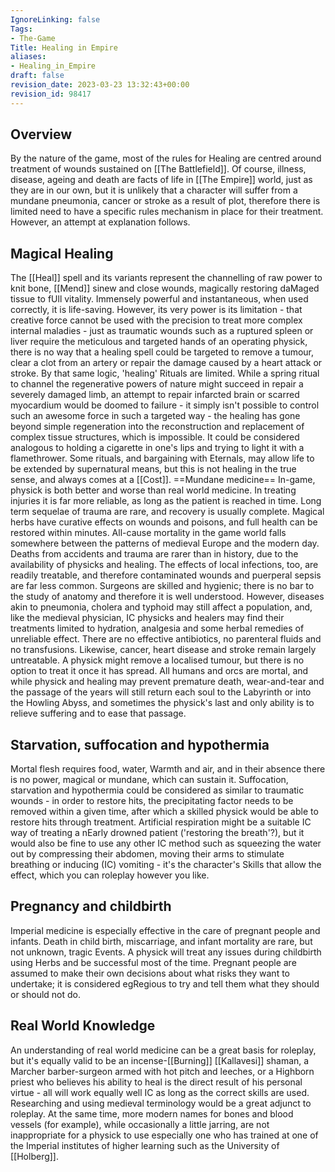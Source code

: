 ```yaml
---
IgnoreLinking: false
Tags:
- The-Game
Title: Healing in Empire
aliases:
- Healing_in_Empire
draft: false
revision_date: 2023-03-23 13:32:43+00:00
revision_id: 98417
---
```


## Overview
By the nature of the game, most of the rules for Healing are centred around treatment of wounds sustained on [[The Battlefield]].  Of course, illness, disease, ageing and death are facts of life in [[The Empire]] world, just as they are in our own, but it is unlikely that a character will suffer from a mundane pneumonia, cancer or stroke as a result of plot, therefore there is limited need to have a specific rules mechanism in place for their treatment. However, an attempt at explanation follows.
## Magical Healing
The [[Heal]] spell and its variants represent the channelling of raw power to knit bone, [[Mend]] sinew and close wounds, magically restoring daMaged tissue to fUll vitality. Immensely powerful and instantaneous, when used correctly, it is life-saving. However, its very power is its limitation - that creative force cannot be used with the precision to treat more complex internal maladies - just as traumatic wounds such as a ruptured spleen or liver require the meticulous and targeted hands of an operating physick, there is no way that a healing spell could be targeted to remove a tumour, clear a clot from an artery or repair the damage caused by a heart attack or stroke. 
By that same logic, 'healing' Rituals are limited. While a spring ritual to channel the regenerative powers of nature might succeed in repair a severely damaged limb, an attempt to repair infarcted brain or scarred myocardium would be doomed to failure - it simply isn't possible to control such an awesome force in such a targeted way - the healing has gone beyond simple regeneration into the reconstruction and replacement of complex tissue structures, which is impossible.  It could be considered analogous to holding a cigarette in one's lips and trying to light it with a flamethrower.
Some rituals, and bargaining with Eternals, may allow life to be extended by supernatural means, but this is not healing in the true sense, and always comes at a [[Cost]].
==Mundane medicine== 
In-game, physick is both better and worse than real world medicine. In treating injuries it is far more reliable, as long as the patient is reached in time. Long term sequelae of trauma are rare, and recovery is usually complete. Magical herbs have curative effects on wounds and poisons, and full health can be restored within minutes.
All-cause mortality in the game world falls somewhere between the patterns of medieval Europe and the modern day. Deaths from accidents and trauma are rarer than in history, due to the availability of physicks and healing. The effects of local infections, too, are readily treatable, and therefore contaminated wounds and puerperal sepsis are far less common. Surgeons are skilled and hygienic; there is no bar to the study of anatomy and therefore it is well understood. 
However, diseases akin to pneumonia, cholera and typhoid may still affect a population, and, like the medieval physician, IC physicks and healers may find their treatments limited to hydration, analgesia and some herbal remedies of unreliable effect. There are no effective antibiotics, no parenteral fluids and no transfusions.
Likewise, cancer, heart disease and stroke remain largely untreatable. A physick might remove a localised tumour, but there is no option to treat it once it has spread. All humans and orcs are mortal, and while physick and healing may prevent premature death, wear-and-tear and the passage of the years will still return each soul to the Labyrinth or into the Howling Abyss, and sometimes the physick's last and only ability is to relieve suffering and to ease that passage.
## Starvation, suffocation and hypothermia
Mortal flesh requires food, water, Warmth and air, and in their absence there is no power, magical or mundane, which can sustain it. Suffocation, starvation and hypothermia could be considered as similar to traumatic wounds - in order to restore hits, the precipitating factor needs to be removed within a given time, after which a skilled physick would be able to restore hits through treatment. Artificial respiration might be a suitable IC way of treating a nEarly drowned patient ('restoring the breath'?), but it would also be fine to use any other IC method such as squeezing the water out by compressing their abdomen, moving their arms to stimulate breathing or inducing (IC) vomiting - it's the character's Skills that allow the effect, which you can roleplay however you like.
## Pregnancy and childbirth
Imperial medicine is especially effective in the care of pregnant people and infants. Death in child birth, miscarriage, and infant mortality are rare, but not unknown, tragic Events. A physick will treat any issues during childbirth using Herbs and be successful most of the time. Pregnant people are assumed to make their own decisions about what risks they want to undertake; it is considered egRegious to try and tell them what they should or should not do.
## Real World Knowledge
An understanding of real world medicine can be a great basis for roleplay, but it's equally valid to be an incense-[[Burning]] [[Kallavesi]] shaman, a Marcher barber-surgeon armed with hot pitch and leeches, or a Highborn priest who believes his ability to heal is the direct result of his personal virtue - all will work equally well IC as long as the correct skills are used. Researching and using medieval terminology would be a great adjunct to roleplay. At the same time, more modern names for bones and blood vessels (for example), while occasionally a little jarring, are not inappropriate for a physick to use especially one who has trained at one of the Imperial institutes of higher learning such as the University of [[Holberg]].